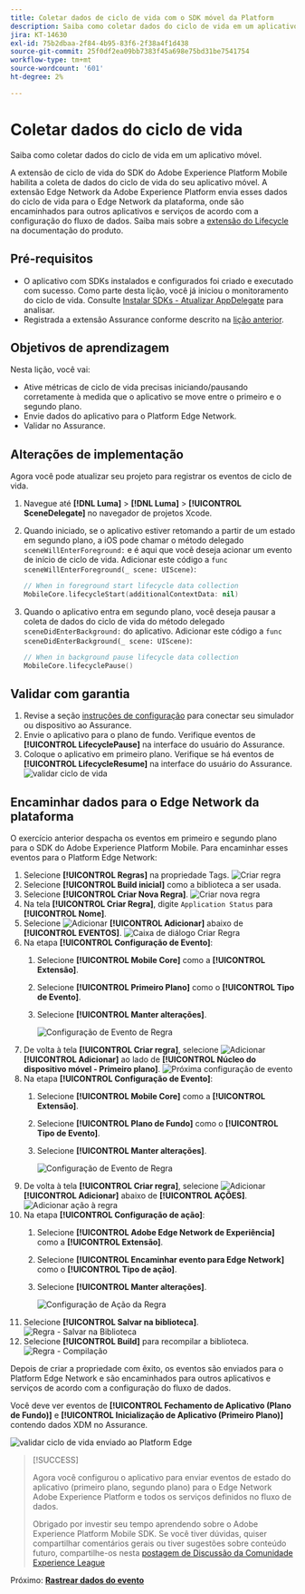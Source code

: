 ```yaml
---
title: Coletar dados de ciclo de vida com o SDK móvel da Platform
description: Saiba como coletar dados do ciclo de vida em um aplicativo móvel.
jira: KT-14630
exl-id: 75b2dbaa-2f84-4b95-83f6-2f38a4f1d438
source-git-commit: 25f0df2ea09bb7383f45a698e75bd31be7541754
workflow-type: tm+mt
source-wordcount: '601'
ht-degree: 2%

---
```


# Coletar dados do ciclo de vida

Saiba como coletar dados do ciclo de vida em um aplicativo móvel.

A extensão de ciclo de vida do SDK do Adobe Experience Platform Mobile habilita a coleta de dados do ciclo de vida do seu aplicativo móvel. A extensão Edge Network da Adobe Experience Platform envia esses dados do ciclo de vida para o Edge Network da plataforma, onde são encaminhados para outros aplicativos e serviços de acordo com a configuração do fluxo de dados. Saiba mais sobre a [extensão do Lifecycle](https://developer.adobe.com/client-sdks/documentation/lifecycle-for-edge-network/) na documentação do produto.


## Pré-requisitos

* O aplicativo com SDKs instalados e configurados foi criado e executado com sucesso. Como parte desta lição, você já iniciou o monitoramento do ciclo de vida. Consulte [Instalar SDKs - Atualizar AppDelegate](install-sdks.md#update-appdelegate) para analisar.
* Registrada a extensão Assurance conforme descrito na [lição anterior](install-sdks.md).

## Objetivos de aprendizagem

Nesta lição, você vai:

<!--
* Add lifecycle field group to the schema.
* -->
* Ative métricas de ciclo de vida precisas iniciando/pausando corretamente à medida que o aplicativo se move entre o primeiro e o segundo plano.
* Envie dados do aplicativo para o Platform Edge Network.
* Validar no Assurance.

<!--
## Add lifecycle field group to schema

The Consumer Experience Event field group you added in the [previous lesson](create-schema.md) already contains the lifecycle fields, so you can skip this step. If you don't use Consumer Experience Event field group in your own app, you can add the lifecycle fields by doing the following:

1. Navigate to the schema interface as described in the [previous lesson](create-schema.md).
1. Open the **Luma Mobile App Event Schema** schema and select **[!UICONTROL Add]** next to Field groups.
    ![select add](assets/lifecycle-add.png)
1. In the search bar, enter "lifecycle".
1. Select the checkbox next to **[!UICONTROL AEP Mobile Lifecycle Details]**.
1. Select **[!UICONTROL Add field groups]**.
    ![add field group](assets/lifecycle-lifecycle-field-group.png)
1. Select **[!UICONTROL Save]**.
    ![save](assets/lifecycle-lifecycle-save.png)
-->

## Alterações de implementação

Agora você pode atualizar seu projeto para registrar os eventos de ciclo de vida.

1. Navegue até **[!DNL Luma]** > **[!DNL Luma]** > **[!UICONTROL SceneDelegate]** no navegador de projetos Xcode.

1. Quando iniciado, se o aplicativo estiver retomando a partir de um estado em segundo plano, a iOS pode chamar o método delegado `sceneWillEnterForeground:` e é aqui que você deseja acionar um evento de início de ciclo de vida. Adicionar este código a `func sceneWillEnterForeground(_ scene: UIScene)`:

   ```swift
   // When in foreground start lifecycle data collection
   MobileCore.lifecycleStart(additionalContextData: nil)
   ```

1. Quando o aplicativo entra em segundo plano, você deseja pausar a coleta de dados do ciclo de vida do método delegado `sceneDidEnterBackground:` do aplicativo. Adicionar este código a `func sceneDidEnterBackground(_ scene: UIScene)`:

   ```swift
   // When in background pause lifecycle data collection
   MobileCore.lifecyclePause()
   ```

## Validar com garantia

1. Revise a seção [instruções de configuração](assurance.md#connecting-to-a-session) para conectar seu simulador ou dispositivo ao Assurance.
1. Envie o aplicativo para o plano de fundo. Verifique eventos de **[!UICONTROL LifecyclePause]** na interface do usuário do Assurance.
1. Coloque o aplicativo em primeiro plano. Verifique se há eventos de **[!UICONTROL LifecycleResume]** na interface do usuário do Assurance.
   ![validar ciclo de vida](assets/lifecycle-lifecycle-assurance.png)


## Encaminhar dados para o Edge Network da plataforma

O exercício anterior despacha os eventos em primeiro e segundo plano para o SDK do Adobe Experience Platform Mobile. Para encaminhar esses eventos para o Platform Edge Network:

1. Selecione **[!UICONTROL Regras]** na propriedade Tags.
   ![Criar regra](assets/rule-create.png)
1. Selecione **[!UICONTROL Build inicial]** como a biblioteca a ser usada.
1. Selecione **[!UICONTROL Criar Nova Regra]**.
   ![Criar nova regra](assets/rules-create-new.png)
1. Na tela **[!UICONTROL Criar Regra]**, digite `Application Status` para **[!UICONTROL Nome]**.
1. Selecione ![Adicionar](https://spectrum.adobe.com/static/icons/workflow_18/Smock_AddCircle_18_N.svg) **[!UICONTROL Adicionar]** abaixo de **[!UICONTROL EVENTOS]**.
   ![Caixa de diálogo Criar Regra](assets/rule-create-name.png)
1. Na etapa **[!UICONTROL Configuração de Evento]**:
   1. Selecione **[!UICONTROL Mobile Core]** como a **[!UICONTROL Extensão]**.
   1. Selecione **[!UICONTROL Primeiro Plano]** como o **[!UICONTROL Tipo de Evento]**.
   1. Selecione **[!UICONTROL Manter alterações]**.

      ![Configuração de Evento de Regra](assets/rule-event-configuration.png)
1. De volta à tela **[!UICONTROL Criar regra]**, selecione ![Adicionar](https://spectrum.adobe.com/static/icons/workflow_18/Smock_AddCircle_18_N.svg) **[!UICONTROL Adicionar]** ao lado de **[!UICONTROL Núcleo do dispositivo móvel - Primeiro plano]**.
   ![Próxima configuração de evento](assets/rule-event-configuration-next.png)
1. Na etapa **[!UICONTROL Configuração de Evento]**:
   1. Selecione **[!UICONTROL Mobile Core]** como a **[!UICONTROL Extensão]**.
   1. Selecione **[!UICONTROL Plano de Fundo]** como o **[!UICONTROL Tipo de Evento]**.
   1. Selecione **[!UICONTROL Manter alterações]**.

      ![Configuração de Evento de Regra](assets/rule-event-configuration-background.png)
1. De volta à tela **[!UICONTROL Criar regra]**, selecione ![Adicionar](https://spectrum.adobe.com/static/icons/workflow_18/Smock_AddCircle_18_N.svg) **[!UICONTROL Adicionar]** abaixo de **[!UICONTROL AÇÕES]**.
   ![Adicionar ação à regra](assets/rule-action-button.png)
1. Na etapa **[!UICONTROL Configuração de ação]**:
   1. Selecione **[!UICONTROL Adobe Edge Network de Experiência]** como a **[!UICONTROL Extensão]**.
   1. Selecione **[!UICONTROL Encaminhar evento para Edge Network]** como o **[!UICONTROL Tipo de ação]**.
   1. Selecione **[!UICONTROL Manter alterações]**.

      ![Configuração de Ação da Regra](assets/rule-action-configuration.png)
1. Selecione **[!UICONTROL Salvar na biblioteca]**.
   ![Regra - Salvar na Biblioteca](assets/rule-save-to-library.png)
1. Selecione **[!UICONTROL Build]** para recompilar a biblioteca.
   ![Regra - Compilação](assets/rule-build.png)

Depois de criar a propriedade com êxito, os eventos são enviados para o Platform Edge Network e são encaminhados para outros aplicativos e serviços de acordo com a configuração do fluxo de dados.

Você deve ver eventos de **[!UICONTROL Fechamento de Aplicativo (Plano de Fundo)]** e **[!UICONTROL Inicialização de Aplicativo (Primeiro Plano)]** contendo dados XDM no Assurance.

![validar ciclo de vida enviado ao Platform Edge](assets/lifecycle-edge-assurance.png)

>[!SUCCESS]
>
>Agora você configurou o aplicativo para enviar eventos de estado do aplicativo (primeiro plano, segundo plano) para o Edge Network Adobe Experience Platform e todos os serviços definidos no fluxo de dados.
>
> Obrigado por investir seu tempo aprendendo sobre o Adobe Experience Platform Mobile SDK. Se você tiver dúvidas, quiser compartilhar comentários gerais ou tiver sugestões sobre conteúdo futuro, compartilhe-os nesta [postagem de Discussão da Comunidade Experience League](https://experienceleaguecommunities.adobe.com/t5/adobe-experience-platform-data/tutorial-discussion-implement-adobe-experience-cloud-in-mobile/td-p/443796?profile.language=pt)

Próximo: **[Rastrear dados do evento](events.md)**
